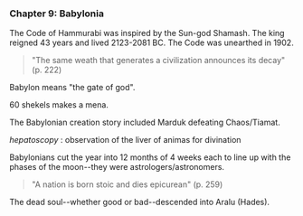### Chapter 9: Babylonia

The Code of Hammurabi was inspired by the Sun-god Shamash. The king reigned 43 years and lived 2123-2081 BC. The Code was unearthed in 1902.

>"The same weath that generates a civilization announces its decay" (p. 222)

Babylon means "the gate of god".

60 shekels makes a mena.

The Babylonian creation story included Marduk defeating Chaos/Tiamat.

*hepatoscopy*
: observation of the liver of animas for divination

Babylonians cut the year into 12 months of 4 weeks each to line up with the phases of the moon--they were astrologers/astronomers.

>"A nation is born stoic and dies epicurean" (p. 259)

The dead soul--whether good or bad--descended into Aralu (Hades).
